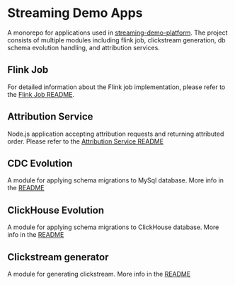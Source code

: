# Streaming Demo Apps

A monorepo for applications used in [streaming-demo-platform](https://github.com/getindata/streaming-demo-platform). The project
consists of multiple modules including flink job, clickstream generation, db schema evolution handling, and attribution services.

## Flink Job

For detailed information about the Flink job implementation, please refer to
the [Flink Job README](flink-job/README.md).

## Attribution Service
Node.js application accepting attribution requests and returning attributed order.
Please refer to the [Attribution Service README](attribution-service/README.md)

## CDC Evolution
A module for applying schema migrations to MySql database. More info in the [README](cdc-evolution/README.md)

## ClickHouse Evolution
A module for applying schema migrations to ClickHouse database. More info in the [README](clickhouse-evolution/README.md)

## Clickstream generator
A module for generating clickstream. More info in the [README](clickstream-generator/README.md)
